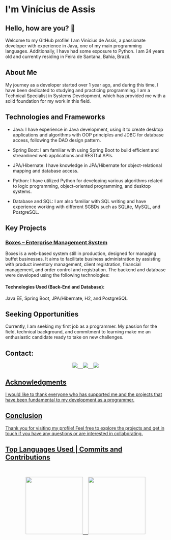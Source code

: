 # I'm Vinícius de Assis

## Hello, how are you? 👋
Welcome to my GitHub profile! I am Vinícius de Assis, a passionate developer with experience in Java, one of my main programming languages. Additionally, I have had some exposure to Python. I am 24 years old and currently residing in Feira de Santana, Bahia, Brazil.

## About Me
My journey as a developer started over 1 year ago, and during this time, I have been dedicated to studying and practicing programming. I am a Technical Specialist in Systems Development, which has provided me with a solid foundation for my work in this field.

## Technologies and Frameworks
- Java: I have experience in Java development, using it to create desktop applications and algorithms with OOP principles and JDBC for database access, following the DAO design pattern.
  
- Spring Boot: I am familiar with using Spring Boot to build efficient and streamlined web applications and RESTful APIs.
  
- JPA/Hibernate: I have knowledge in JPA/Hibernate for object-relational mapping and database access.

- Python: I have utilized Python for developing various algorithms related to logic programming, object-oriented programming, and desktop systems.
  
- Database and SQL: I am also familiar with SQL writing and have experience working with different SGBDs such as SQLite, MySQL, and PostgreSQL.

## Key Projects

### [Boxes – Enterprise Management System](https://github.com/ViniciusDevAssis/Boxes-back-end)
Boxes is a web-based system still in production, designed for managing buffet businesses. It aims to facilitate business administration by assisting with product inventory management, client registration, financial management, and order control and registration. The backend and database were developed using the following technologies:
#### Technologies Used (Back-End and Database):
Java EE, Spring Boot, JPA/Hibernate, H2, and PostgreSQL.

## Seeking Opportunities

Currently, I am seeking my first job as a programmer. My passion for the field, technical background, and commitment to learning make me an enthusiastic candidate ready to take on new challenges.

## Contact:
    
<div>
<pre align="center"><a href="https://www.linkedin.com/in/viniciusdevassis/"><img src="https://img.shields.io/badge/LinkedIn-0077B5?style=for-the-badge&logo=linkedin&logoColor=white" target="_blank">  <a href="https://www.instagram.com/viniciusdevassis.ig/"><img src="https://img.shields.io/badge/Instagram-E4405F?style=for-the-badge&logo=instagram&logoColor=white" target="_blank">  <a href = "mailto:viniciusdevassis@gmail.com"><img src="https://img.shields.io/badge/Gmail-D14836?style=for-the-badge&logo=gmail&logoColor=white" target="_blank"></pre>
</div>

## Acknowledgments
I would like to thank everyone who has supported me and the projects that have been fundamental to my development as a programmer.

## Conclusion
Thank you for visiting my profile! Feel free to explore the projects and get in touch if you have any questions or are interested in collaborating.        

## Top Languages Used | Commits and Contributions
<br>
<div>
<a href="https://github.com/ViniciusDevAssis">
<pre align="center"><img height="180em" src="https://github-readme-stats.vercel.app/api/top-langs/?username=ViniciusDevAssis&layout=compact&langs_count=7&theme=dracula"/>  <img height="180em" src="https://github-readme-stats.vercel.app/api?username=ViniciusDevAssis&show_icons=true&theme=dracula&include_all_commits=true&count_private=true"/></pre>
</div>
